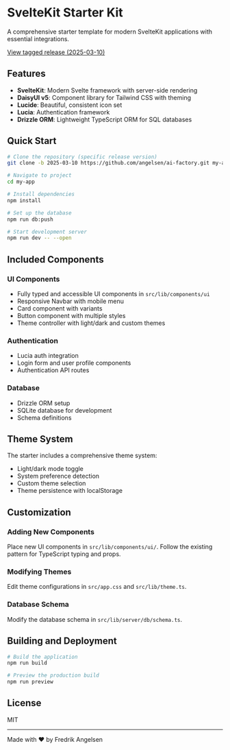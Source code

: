 # SvelteKit Starter Kit

A comprehensive starter template for modern SvelteKit applications with essential integrations.

[View tagged release (2025-03-10)](https://github.com/angelsen/ai-factory/tree/2025-03-10)

## Features

- **SvelteKit**: Modern Svelte framework with server-side rendering
- **DaisyUI v5**: Component library for Tailwind CSS with theming
- **Lucide**: Beautiful, consistent icon set
- **Lucia**: Authentication framework
- **Drizzle ORM**: Lightweight TypeScript ORM for SQL databases

## Quick Start

```bash
# Clone the repository (specific release version)
git clone -b 2025-03-10 https://github.com/angelsen/ai-factory.git my-app

# Navigate to project
cd my-app

# Install dependencies
npm install

# Set up the database
npm run db:push

# Start development server
npm run dev -- --open
```

## Included Components

### UI Components
- Fully typed and accessible UI components in `src/lib/components/ui`
- Responsive Navbar with mobile menu
- Card component with variants
- Button component with multiple styles
- Theme controller with light/dark and custom themes

### Authentication
- Lucia auth integration
- Login form and user profile components
- Authentication API routes

### Database
- Drizzle ORM setup
- SQLite database for development
- Schema definitions

## Theme System

The starter includes a comprehensive theme system:
- Light/dark mode toggle
- System preference detection
- Custom theme selection
- Theme persistence with localStorage

## Customization

### Adding New Components
Place new UI components in `src/lib/components/ui/`. Follow the existing pattern for TypeScript typing and props.

### Modifying Themes
Edit theme configurations in `src/app.css` and `src/lib/theme.ts`.

### Database Schema
Modify the database schema in `src/lib/server/db/schema.ts`.

## Building and Deployment

```bash
# Build the application
npm run build

# Preview the production build
npm run preview
```

## License

MIT

---

Made with ♥ by Fredrik Angelsen